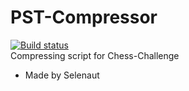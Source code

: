 # PST-Compressor
[![Build status](https://ci.appveyor.com/api/projects/status/n6f3d8ydtjm3eemu?svg=true)](https://ci.appveyor.com/project/JellyCZYT/pst-compressor)  
Compressing script for Chess-Challenge

- Made by Selenaut

